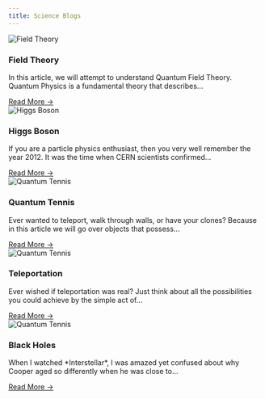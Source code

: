 ```yaml
---
title: Science Blogs
---
```


<div class="blog-container">
  <div class="blog">
    <div class="blog-image">
      <img src="/assets/blogs/fieldtheory.png" alt="Field Theory">
      <div class="overlay"></div>
      <h3 class="blog-title">Field Theory</h3>
    </div>
    <div class="blog-body">
      <p class="blog-text">In this article, we will attempt to understand Quantum Field Theory. Quantum Physics is a fundamental theory that describes...</p>
      <a href="/blogs/fieldtheory">Read More →</a>
    </div>
  </div>
  <div class="blog">
    <div class="blog-image">
      <img src="/assets/blogs/higgsboson.png" alt="Higgs Boson">
      <div class="overlay"></div>
      <h3 class="blog-title">Higgs Boson</h3>
    </div>
    <div class="blog-body">
      <p class="blog-text">If you are a particle physics enthusiast, then you very well remember the year 2012. It was the time when CERN scientists confirmed...</p>
      <a href="/blogs/higgsboson">Read More →</a>
    </div>
  </div>
  <div class="blog">
    <div class="blog-image">
      <img src="/assets/blogs/quantumtennis.png" alt="Quantum Tennis">
      <div class="overlay"></div>
      <h3 class="blog-title">Quantum Tennis</h3>
    </div>
    <div class="blog-body">
      <p class="blog-text">Ever wanted to teleport, walk through walls, or have your clones? Because in this article we will go over objects that possess...</p>
      <a href="/blogs/quantumtennis">Read More →</a>
    </div>
  </div>
  <div class="blog">
    <div class="blog-image">
      <img src="/assets/blogs/teleportation.png" alt="Quantum Tennis">
      <div class="overlay"></div>
      <h3 class="blog-title">Teleportation</h3>
    </div>
    <div class="blog-body">
      <p class="blog-text">Ever wished if teleportation was real? Just think about all the possibilities you could achieve by the simple act of...</p>
      <a href="/blogs/teleportation">Read More →</a>
    </div>
  </div>
  <div class="blog">
    <div class="blog-image">
      <img src="/assets/blogs/blackhole.png" alt="Quantum Tennis">
      <div class="overlay"></div>
      <h3 class="blog-title">Black Holes</h3>
    </div>
    <div class="blog-body">
      <p class="blog-text">When I watched *Interstellar*, I was amazed yet confused about why Cooper aged so differently when he was close to...</p>
      <a href="/blogs/blackholes">Read More →</a>
    </div>
  </div>
</div>

